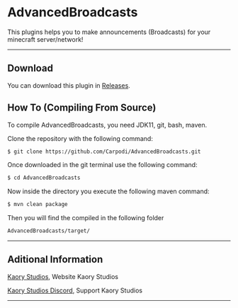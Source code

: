 # AdvancedBroadcasts
This plugins helps you to make announcements (Broadcasts) for your minecraft server/network!



---

## Download 

You can download this plugin in [Releases](https://github.com/Carpodi/AdvancedBroadcasts/releases).

## How To (Compiling From Source)

To compile AdvancedBroadcasts, you need JDK11, git, bash, maven.

Clone the repository with the following command:
```bash
$ git clone https://github.com/Carpodi/AdvancedBroadcasts.git
```

Once downloaded in the git terminal use the following command:

```bash
$ cd AdvancedBroadcasts
```

Now inside the directory you execute the following maven command:

```bash
$ mvn clean package
```

Then you will find the compiled in the following folder

```bash
AdvancedBroadcasts/target/
```

---

## Aditional Information

[Kaory Studios](https://kaorystudios.xyz), Website Kaory Studios

[Kaory Studios Discord](https://discord.gg/Gw7m8kC), Support Kaory Studios

---
